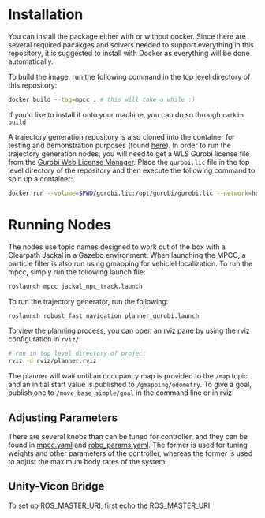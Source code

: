 # Installation
You can install the package either with or without docker. Since there are several required pacakges and solvers needed to support everything in this repository, it is suggested to install with Docker as everything will be done automatically. 

To build the image, run the following command in the top level directory of this repository:

```bash
docker build --tag=mpcc . # this will take a while :)
```

If you'd like to install it onto your machine, you can do so through `catkin build`

A trajectory generation repository is also cloned into the container for testing and demonstration purposes (found [here](https://github.com/nocholasrift/robust_fast_navigation.git)). In order to run the trajectory generation nodes, you will need to get a WLS Gurobi license file from the [Gurobi Web License Manager](https://license.gurobi.com/manager/licenses). Place the `gurobi.lic` file in the top level directory of the repository and then execute the following command to spin up a container:

```bash
docker run --volume=$PWD/gurobi.lic:/opt/gurobi/gurobi.lic --network=host -it mpcc
```

# Running Nodes
The nodes use topic names designed to work out of the box with a Clearpath Jackal in a Gazebo environment. When launching the MPCC, a particle filter is also run using gmapping for vehiclel localization. To run the mpcc, simply run the following launch file:

```bash
roslaunch mpcc jackal_mpc_track.launch
```

To run the trajectory generator, run the following:

```bash
roslaunch robust_fast_navigation planner_gurobi.launch
```

To view the planning process, you can open an rviz pane by using the rviz configuration in `rviz/`:

```bash
# run in top level directory of project
rviz -d rviz/planner.rviz
```

The planner will wait until an occupancy map is provided to the `/map` topic and an initial start value is published to `/gmapping/odometry`. To give a goal, publish one to `/move_base_simple/goal` in the command line or in rviz.

## Adjusting Parameters
There are several knobs than can be tuned for controller, and they can be found in [mpcc.yaml](./params/mpcc.yaml) and [robo_params.yaml](./params/robo_params.yaml). The former is used for tuning weights and other parameters of the controller, whereas the former is used to adjust the maximum body rates of the system.

## Unity-Vicon Bridge
To set up ROS_MASTER_URI, first echo the ROS_MASTER_URI
